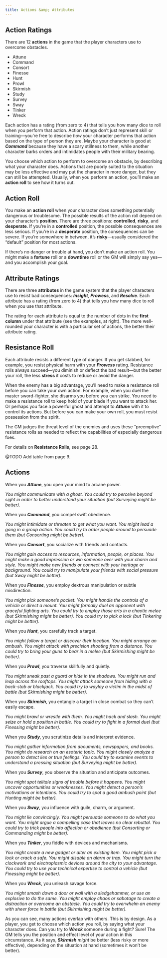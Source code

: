 ```yaml
---
title: Actions &amp; Attributes
---
```

## Action Ratings

There are 12 **actions** in the game that the player characters use to overcome obstacles.

* Attune
* Command
* Consort
* Finesse
* Hunt
* Prowl
* Skirmish
* Study
* Survey
* Sway
* Tinker
* Wreck

Each action has a rating (from zero to 4) that tells you how many dice to roll when you perform that action. Action ratings don’t just represent skill or training—you’re free to describe _how_ your character performs that action based on the type of person they are. Maybe your character is good at ***Command*** because they have a scary stillness to them, while another character barks orders and intimidates people with their military bearing.

You choose which action to perform to overcome an obstacle, by describing what your character does. Actions that are poorly suited to the situation may be less effective and may put the character in more danger, but they can still be attempted. Usually, when you perform an action, you’ll make an **action roll** to see how it turns out.

## Action Roll

You make an **action roll** when your character does something potentially dangerous or troublesome. The possible results of the action roll depend on your character’s **position**. There are three positions: **controlled**, **risky**, and **desperate**. If you’re in a **controlled** position, the possible consequences are less serious. If you’re in a **desperate** position, the consequences can be severe. If you’re somewhere in between, it’s **risky**—usually considered the “default” position for most actions.

If there’s no danger or trouble at hand, you don’t make an action roll. You might make a **fortune** roll or a **downtime** roll or the GM will simply say yes—and you accomplish your goal.

## Attribute Ratings

There are three **attributes** in the game system that the player characters use to resist bad consequences: ***Insight***, ***Prowess***, and ***Resolve***. Each attribute has a rating (from zero to 4) that tells you how many dice to roll when you use that attribute.

The rating for each attribute is equal to the number of dots in the **first column** under that attribute (see the examples, at right). The more well-rounded your character is with a particular set of actions, the better their attribute rating.

## Resistance Roll

Each attribute resists a different type of danger. If you get stabbed, for example, you resist physical harm with your ***Prowess*** rating. Resistance rolls always succeed—you diminish or deflect the bad result—but the better your roll, the less **stress** it costs to reduce or avoid the danger.

When the enemy has a big advantage, you’ll need to make a resistance roll before you can take your own action. For example, when you duel the master sword-fighter, she disarms you before you can strike. You need to make a resistance roll to keep hold of your blade if you want to attack her. Or perhaps you face a powerful ghost and attempt to ***Attune*** with it to control its actions. But before you can make your own roll, you must resist possession from the spirit.

The GM judges the threat level of the enemies and uses these “preemptive” resistance rolls as needed to reflect the capabilities of especially dangerous foes.

For details on **Resistance Rolls**, see page 28.

@TODO Add table from page 9.

## Actions

When you ***Attune***, you open your mind to arcane power.

_You might communicate with a ghost. You could try to perceive beyond sight in order to better understand your situation (but Surveying might be better)._

When you ***Command***, you compel swift obedience.

_You might intimidate or threaten to get what you want. You might lead a gang in a group action. You could try to order people around to persuade them (but Consorting might be better)._

When you ***Consort***, you socialize with friends and contacts.

_You might gain access to resources, information, people, or places. You might make a good impression or win someone over with your charm and style. You might make new friends or connect with your heritage or background. You could try to manipulate your friends with social pressure (but Sway might be better)._

When you ***Finesse***, you employ dextrous manipulation or subtle misdirection.

_You might pick someone’s pocket. You might handle the controls of a vehicle or direct a mount. You might formally duel an opponent with graceful fighting arts. You could try to employ those arts in a chaotic melee (but Skirmishing might be better). You could try to pick a lock (but Tinkering might be better)._

When you ***Hunt***, you carefully track a target.

_You might follow a target or discover their location. You might arrange an ambush. You might attack with precision shooting from a distance. You could try to bring your guns to bear in a melee (but Skirmishing might be better)._

When you ***Prowl***, you traverse skillfully and quietly.

_You might sneak past a guard or hide in the shadows. You might run and leap across the rooftops. You might attack someone from hiding with a back-stab or blackjack. You could try to waylay a victim in the midst of battle (but Skirmishing might be better)._

When you ***Skirmish***, you entangle a target in close combat so they can’t easily escape.

_You might brawl or wrestle with them. You might hack and slash. You might seize or hold a position in battle. You could try to fight in a formal duel (but Finessing might be better)._

When you ***Study***, you scrutinize details and interpret evidence.

_You might gather information from documents, newspapers, and books. You might do research on an esoteric topic. You might closely analyze a person to detect lies or true feelings. You could try to examine events to understand a pressing situation (but Surveying might be better)._

When you ***Survey***, you observe the situation and anticipate outcomes.

_You might spot telltale signs of trouble before it happens. You might uncover opportunities or weaknesses. You might detect a person’s motivations or intentions. You could try to spot a good ambush point (but Hunting might be better)._

When you ***Sway***, you influence with guile, charm, or argument.

_You might lie convincingly. You might persuade someone to do what you want. You might argue a compelling case that leaves no clear rebuttal. You could try to trick people into affection or obedience (but Consorting or Commanding might be better)._

When you ***Tinker***, you fiddle with devices and mechanisms.

_You might create a new gadget or alter an existing item. You might pick a lock or crack a safe. You might disable an alarm or trap. You might turn the clockwork and electroplasmic devices around the city to your advantage. You could try to use your technical expertise to control a vehicle (but Finessing might be better)._

When you ***Wreck***, you unleash savage force.

_You might smash down a door or wall with a sledgehammer, or use an explosive to do the same. You might employ chaos or sabotage to create a distraction or overcome an obstacle. You could try to overwhelm an enemy with sheer force in battle (but Skirmishing might be better)._

As you can see, many actions overlap with others. This is by design. As a player, you get to choose which action you roll, by saying what your character does. Can you try to ***Wreck*** someone during a fight? Sure! The GM tells you the position and effect level of your action in this circumstance. As it says, ***Skirmish*** _might_ be better (less risky or more effective), depending on the situation at hand (sometimes it won’t be better).
